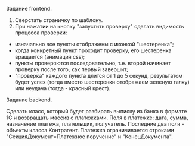 Задание frontend.
 
1. Сверстать страничку по шаблону.
2. При нажатии на кнопку "запустить проверку" сделать видимость процесса проверки:
- изначально все пункты отображены с иконкой "шестеренка";
- когда конкретный пункт проходит проверку, его шестеренка вращается (анимация css);
- пункты проверяются последовательно, т.е. второй начинает проверку после того, как первый завершит;
- "проверка" каждого пункта длится от 1 до 5 секунд, результатом будет успех (тогда вместо шестеренки отображаем зеленую галку) или неудача (тогда - красный крест).

Задание backend.

Сделать класс, который будет разбирать выписку из банка в формате 1С и возвращать массив с платежками. Поля в платежке: дата, сумма, назначение платежа, плательщик, получатель. Последние два поля - объекты класса Контрагент.
Платежка ограничивается строками "СекцияДокумент=Платежное поручение" и "КонецДокумента".
